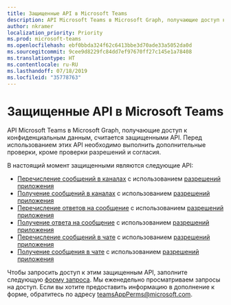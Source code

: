 ```yaml
---
title: Защищенные API в Microsoft Teams
description: API Microsoft Teams в Microsoft Graph, получающие доступ к конфиденциальным данным, считается защищенными API.
author: nkramer
localization_priority: Priority
ms.prod: microsoft-teams
ms.openlocfilehash: ebf0bbda324f62c6413bbe3d70ade33a5052da0d
ms.sourcegitcommit: 9cee9d8229fc84dd7ef97670ff27c145e1a78408
ms.translationtype: HT
ms.contentlocale: ru-RU
ms.lasthandoff: 07/18/2019
ms.locfileid: "35778763"
---
```

# <a name="protected-apis-in-microsoft-teams"></a>Защищенные API в Microsoft Teams

API Microsoft Teams в Microsoft Graph, получающие доступ к конфиденциальным данным, считается защищенными API. Перед использованием этих API необходимо выполнить дополнительные проверки, кроме проверки разрешений и согласия.

В настоящий момент защищенными являются следующие API:
* [Перечисление сообщений в каналах](/graph/api/channel-list-messages?view=graph-rest-beta) с использованием [разрешений приложения](auth/auth-concepts.md#microsoft-graph-permissions)
* [Получение сообщений в каналах](/graph/api/channel-get-message?view=graph-rest-beta) с использованием [разрешений приложения](auth/auth-concepts.md#microsoft-graph-permissions)
* [Перечисление ответов на сообщение](/graph/api/channel-list-messagereplies?view=graph-rest-beta) с использованием [разрешений приложения](auth/auth-concepts.md#microsoft-graph-permissions)
* [Получение ответа на сообщение](/graph/api/channel-get-messagereply?view=graph-rest-beta) с использованием [разрешений приложения](auth/auth-concepts.md#microsoft-graph-permissions)
* [Перечисление сообщений в чате](/graph/api/chatmessage-list?view=graph-rest-beta) с использованием [разрешений приложения](auth/auth-concepts.md#microsoft-graph-permissions)
* [Получение сообщения в чате](/graph/api/chatmessage-get?view=graph-rest-beta) с использованием [разрешений приложения](auth/auth-concepts.md#microsoft-graph-permissions)

Чтобы запросить доступ к этим защищенным API, заполните следующую [форму запроса](http://aka.ms/teamsgraph/requestaccess). Мы еженедельно просматриваем запросы на доступ. Если вы хотите предоставить информацию в дополнение к форме, обратитесь по адресу [teamsAppPerms@microsoft.com](mailto:teamsAppPerms@microsoft.com).
